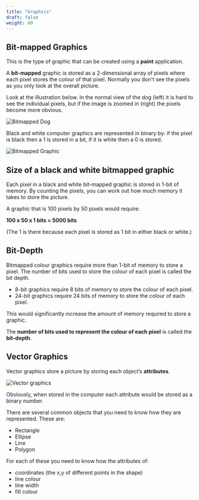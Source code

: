 ```yaml
---
title: "Graphics"
draft: false
weight: 80
---
```


## Bit-mapped Graphics

This is the type of graphic that can be created using a __paint__ application.

A __bit-mapped__ graphic is stored as a 2-dimensional array of pixels where each pixel stores the colour of that pixel. Normally you don't see the pixels as you only look at the overall picture.

Look at the illustration below. In the normal view of the dog (left) it is hard to see the individual pixels, but if the image is zoomed in (right) the pixels become more obvious.

![Bitmapped Dog](/bitmapped-graphic-dog.jpg)

Black and white computer graphics are represented in binary by: if the pixel is black then a 1 is stored in a bit, if it is white then a 0 is stored.  

![Bitmapped Graphic](/bitmapped-graphic.png)

## Size of a black and white bitmapped graphic

Each pixel in a black and white bit-mapped graphic is stored in 1-bit of memory. By counting the pixels, you can work out how much memory it takes to store the picture.

A graphic that is 100 pixels by 50 pixels would require:

__100 x 50 x 1 bits = 5000 bits__

(The 1 is there because each pixel is stored as 1 bit in either black or white.) 

## Bit-Depth

Bitmapped colour graphics require more than 1-bit of memory to store a pixel. The number of bits used to store the colour of each pixel is called the bit depth.

+ 8-bit graphics require 8 bits of memory to store the colour of each pixel.
+ 24-bit graphics require 24 bits of memory to store the colour of each pixel.

This would significantly increase the amount of memory required to store a graphic.

The __number of bits used to represent the colour of each pixel__ is called the __bit-depth__.

## Vector Graphics

Vector graphics store a picture by storing each object’s __attributes__.

![Vector graphics](/vector-graphics.png)

Obviously, when stored in the computer each attribute would be stored as a binary number.

There are several common objects that you need to know how they are represented.  These are:
+ Rectangle
+ Ellipse
+ Line
+ Polygon

For each of these you need to know how the attributes of:
+ coordinates (the x,y of different points in the shape)
+ line colour
+ line width
+ fill colour
	